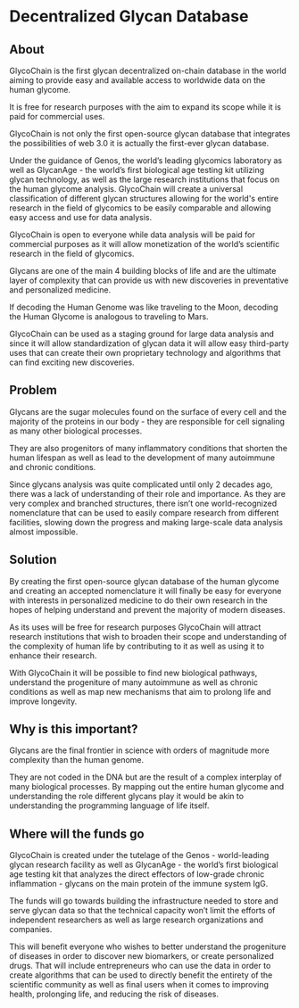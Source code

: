 # Decentralized Glycan Database

## About

GlycoChain is the first glycan decentralized on-chain database in the world aiming to provide easy and available access to worldwide data on the human glycome. 

It is free for research purposes with the aim to expand its scope while it is paid for commercial uses.

GlycoChain is not only the first open-source glycan database that integrates the possibilities of web 3.0 it is actually the first-ever glycan database.

Under the guidance of Genos, the world’s leading glycomics laboratory as well as GlycanAge - the world’s first biological age testing kit utilizing glycan technology, as well as the large research institutions that focus on the human glycome analysis. GlycoChain will create a universal classification of different glycan structures allowing for the world's entire research in the field of glycomics to be easily comparable and allowing easy access and use for data analysis.

GlycoChain is open to everyone while data analysis will be paid for commercial purposes as it will allow monetization of the world’s scientific research in the field of glycomics.

Glycans are one of the main 4 building blocks of life and are the ultimate layer of complexity that can provide us with new discoveries in preventative and personalized medicine.

If decoding the Human Genome was like traveling to the Moon, decoding the Human Glycome is analogous to traveling to Mars. 

GlycoChain can be used as a staging ground for large data analysis and since it will allow standardization of glycan data it will allow easy third-party uses that can create their own proprietary technology and algorithms that can find exciting new discoveries.

## Problem

Glycans are the sugar molecules found on the surface of every cell and the majority of the proteins in our body - they are responsible for cell signaling as many other biological processes.

They are also progenitors of many inflammatory conditions that shorten the human lifespan as well as lead to the development of many autoimmune and chronic conditions.

Since glycans analysis was quite complicated until only 2 decades ago, there was a lack of understanding of their role and importance. As they are very complex and branched structures, there isn’t one world-recognized nomenclature that can be used to easily compare research from different facilities, slowing down the progress and making large-scale data analysis almost impossible.

## Solution

By creating the first open-source glycan database of the human glycome and creating an accepted nomenclature it will finally be easy for everyone with interests in personalized medicine to do their own research in the hopes of helping understand and prevent the majority of modern diseases.

As its uses will be free for research purposes GlycoChain will attract research institutions that wish to broaden their scope and understanding of the complexity of human life by contributing to it as well as using it to enhance their research.

With GlycoChain it will be possible to find new biological pathways, understand the progeniture of many autoimmune as well as chronic conditions as well as map new mechanisms that aim to prolong life and improve longevity.

## Why is this important?

Glycans are the final frontier in science with orders of magnitude more complexity than the human genome.

They are not coded in the DNA but are the result of a complex interplay of many biological processes. By mapping out the entire human glycome and understanding the role different glycans play it would be akin to understanding the programming language of life itself.

## Where will the funds go

GlycoChain is created under the tutelage of the Genos - world-leading glycan research facility as well as GlycanAge - the world’s first biological age testing kit that analyzes the direct effectors of low-grade chronic inflammation - glycans on the main protein of the immune system IgG.

The funds will go towards building the infrastructure needed to store and serve glycan data so that the technical capacity won’t limit the efforts of independent researchers as well as large research organizations and companies.

This will benefit everyone who wishes to better understand the progeniture of diseases in order to discover new biomarkers, or create personalized drugs. That will include entrepreneurs who can use the data in order to create algorithms that can be used to directly benefit the entirety of the scientific community as well as final users when it comes to improving health, prolonging life, and reducing the risk of diseases.
